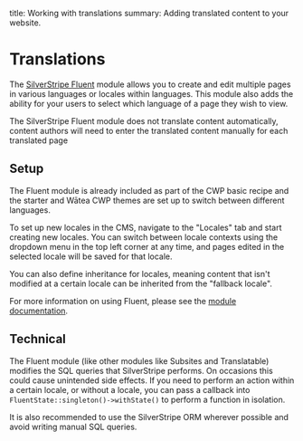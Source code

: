 title: Working with translations
summary: Adding translated content to your website.

# Translations

The [SilverStripe Fluent](https://github.com/tractorcow/silverstripe-fluent) module allows you to create and edit
multiple pages in various languages or locales within languages. This module also adds the ability for your users
to select which language of a page they wish to view.

<div class="notice" markdown='1'>The SilverStripe Fluent module does not translate content automatically, content
authors will need to enter the translated content manually for each translated page</div>

## Setup

The Fluent module is already included as part of the CWP basic recipe and the starter and Wātea CWP themes are
set up to switch between different languages.

To set up new locales in the CMS, navigate to the "Locales" tab and start creating new locales. You can switch
between locale contexts using the dropdown menu in the top left corner at any time, and pages edited in the
selected locale will be saved for that locale.

You can also define inheritance for locales, meaning content that isn't modified at a certain locale can be inherited
from the "fallback locale".

For more information on using Fluent, please see the [module documentation](https://github.com/tractorcow/silverstripe-fluent/blob/4.0.0-beta2/readme.md).

## Technical

The Fluent module (like other modules like Subsites and Translatable) modifies the SQL queries that SilverStripe
performs. On occasions this could cause unintended side effects. If you need to perform an action within a certain
locale, or without a locale, you can pass a callback into `FluentState::singleton()->withState()` to perform a
function in isolation.

It is also recommended to use the SilverStripe ORM wherever possible and avoid writing manual SQL queries. 
